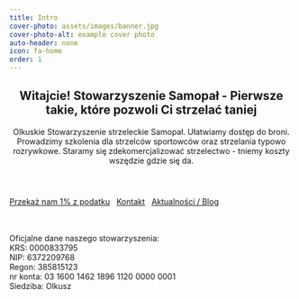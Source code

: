 ```yaml
---
title: Intro
cover-photo: assets/images/banner.jpg
cover-photo-alt: example cover photo
auto-header: none
icon: fa-home
order: 1
---
```

<header>
  <h2 class="alt">Witajcie! Stowarzyszenie <strong>Samopał</strong> - Pierwsze takie, które pozwoli Ci strzelać taniej</h2>
  <p>Olkuskie Stowarzyszenie strzeleckie Samopał. Ułatwiamy dostęp do broni. Prowadzimy szkolenia dla strzelców sportowców oraz strzelania typowo rozrywkowe. Staramy się zdekomercjalizować strzelectwo - tniemy koszty wszędzie gdzie się da.</p>
</header>

<footer>
  <a href="#podaruj-nam-1-podatku" class="button scrolly">Przekaż nam 1% z podatku</a> &nbsp; 
  <a href="#kontakt" class="button scrolly">Kontakt</a> &nbsp; 
  <a href="/blog.html" class="button scrolly">Aktualności / Blog</a>
</footer>
<br /><br />
<p>Oficjalne dane naszego stowarzyszenia:<br />
KRS: 0000833795<br />
NIP: 6372209768<br />
Regon: 385815123<br />
nr konta: 03 1600 1462 1896 1120 0000 0001<br />
Siedziba: Olkusz</p>
